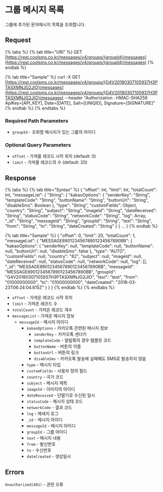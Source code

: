 # 그룹 메시지 목록

그룹에 추가된 문자메시지 목록을 조회합니다.

## Request

{% tabs %}
{% tab title="URI" %}
GET [https://rest.coolsms.co.kr/messages/v4/groups/{groupId}/messages](https://rest.coolsms.co.kr/messages/v4/groups/{groupId}/messages)
{% endtab %}

{% tab title="Sample" %}
curl -X GET [https://rest.coolsms.co.kr/messages/v4/groups/{G4V20180307105937H3PTASXMNJG2JIO}/messages](https://rest.coolsms.co.kr/messages/v4/groups/{G4V20180307105937H3PTASXMNJG2JIO}/messages)  --header "Authorization : HMAC-SHA256 ApiKey=\[API\_KEY\], Date=\[DATE\], Salt=\[UNIQID\], Signature=\[SIGNATURE\]"
{% endtab %}
{% endtabs %}

### Required Path Parameters

* `groupId` - 조회할 메시지가 있는 그룹의 아이디

### Optional Query Parameters

* `offset` - 가져올 레코드 시작 위치 \(default: 0\)
* `limit` - 가져올 레코드의 수 \(default: 20\)

## Response

{% tabs %}
{% tab title="Syntax" %}
{ "offset": Int, "limit": Int, "totalCount": Int, "messageList": { "String": { "kakaoOptions": { "senderKey": "String", "templateCode": "String", "buttonName": "String", "buttonUrl": "String", "disableSms": Boolean }, "type": "String", "customFields": Object, "country": "String", "subject": "String", "imageId": "String", "dateReceived": "String", "statusCode": "String", "networkCode": "String", "log": Array, "\_id": "String", "messageId": "String", "groupId": "String", "text": "String", "from": "String", "to": "String", "dateCreated": "String" } } ... }
{% endtab %}

{% tab title="Sample" %}
{ "offset": 0, "limit": 20, "totalCount": 1, "messageList": { "MESSAGE89012345678901234567890BB": { "kakaoOptions": { "senderKey": null, "templateCode": null, "buttonName": null, "buttonUrl": null, "disableSms": false }, "type": "AUTO", "customFields": null, "country": "82", "subject": null, "imageId": null, "dateReceived": null, "statusCode": null, "networkCode": null, "log": \[\], "\_id": "MESSAGE89012345678901234567890BB", "messageId": "MESSAGE89012345678901234567890BB", "groupId": "G4V20180307105937H3PTASXMNJG2JIO", "text": "text", "from": "01000000000", "to": "01000000000", "dateCreated": "2018-03-23T06:24:04.615Z" } } }
{% endtab %}
{% endtabs %}

* `offset` - 가져온 레코드 시작 위치
* `limit` - 가져온 레코드 수
* `totalCount` - 가져온 레코드 개수
* `messageList` - 가져온 메시지 정보
  * `messageId` - 메시지 아이디
    * `kakaoOptions` - 카카오톡 관련된 메시지 정보
      * `senderKey` - 카카오톡 센더키
      * `templateCode` - 알림톡의 경우 템플릿 코드
      * `buttonName` - 버튼의 이름
      * `buttonUrl` - 버튼의 링크
      * `disableSms` - 카카오톡 발송에 실패해도 SMS로 발송하지 않음
    * `type` - 메시지 타입
    * `customFields` - 사용자 정의 필드
    * `country` - 국가 코드
    * `subject` - 메시지 제목
    * `imageId` - 이미지의 아이디
    * `dateReceived` - 단말기로 수신된 일시
    * `statusCode` - 메시지 상태 코드
    * `networkCode` - 결과 코드
    * `log` - 메세지 로그
    * `_id` - 메시지 아이디
    * `messageId` - 메시지 아이디
    * `groupId` - 그룹 아이디
    * `text` - 메시지 내용
    * `from` - 발신번호
    * `to` - 수신번호
    * `dateCreated` - 생성일시

## Errors

`Unauthorized(401)` - 권한 오류

